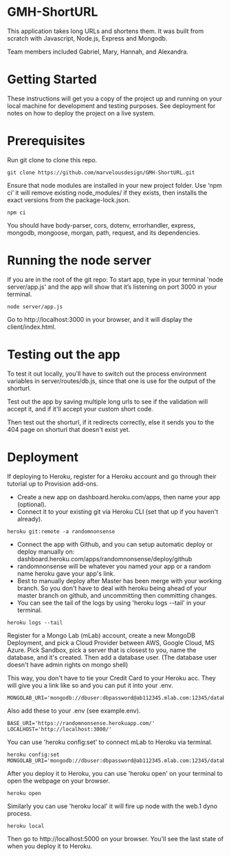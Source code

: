# GMH-ShortURL

This application takes long URLs and shortens them. It was built from scratch with Javascript, Node.js, Express and Mongodb.

Team members included Gabriel, Mary, Hannah, and Alexandra.


# Getting Started

These instructions will get you a copy of the project up and running on your local machine for development and testing purposes. See deployment for notes on how to deploy the project on a live system.

# Prerequisites

Run git clone to clone this repo.
```
git clone https://github.com/marvelousdesign/GMH-ShortURL.git
```

Ensure that node modules are installed in your new project folder. Use ‘npm ci’ it will remove existing node_modules/ if they exists, then installs the exact versions from the package-lock.json.

```
npm ci
```
You should have body-parser, cors, dotenv, errorhandler, express, mongodb, mongoose, morgan, path, request, and its dependencies.

# Running the node server

If you are in the root of the git repo: To start app, type in your terminal 'node server/app.js' and the app will show that it’s listening on port 3000 in your terminal.
```
node server/app.js
```

Go to http://localhost:3000 in your browser, and it will display the client/index.html.

# Testing out the app

To test it out locally, you'll have to switch out the process environment variables in server/routes/db.js, since that one is use for the output of the shorturl.

Test out the app by saving multiple long urls to see if the validation will accept it, and if it'll accept your custom short code.

Then test out the shorturl, if it redirects correctly, else it sends you to the 404 page on shorturl that doesn't exist yet.

# Deployment

If deploying to Heroku, register for a Heroku account and go through their tutorial up to Provision add-ons.

- Create a new app on dashboard.heroku.com/apps, then name your app (optional).
- Connect it to your existing git via Heroku CLI (set that up if you haven't already).

```
heroku git:remote -a randomnonsense
```

- Connect the app with Github, and you can setup automatic deploy or deploy manually on: dashboard.heroku.com/apps/randomnonsense/deploy/github
- randomnonsense will be whatever you named your app or a random name heroku gave your app's link.
- Best to manually deploy after Master has been merge with your working branch. So you don't have to deal with heroku being ahead of your master branch on github, and uncommitting then committing changes.
- You can see the tail of the logs by using 'heroku logs --tail' in your terminal.

```
heroku logs --tail
```

Register for a Mongo Lab (mLab) account, create a new MongoDB Deployment, and pick a Cloud Provider between AWS, Google Cloud, MS Azure. Pick Sandbox, pick a server that is closest to you, name the database, and it's created. Then add a database user. (The database user doesn't have admin rights on mongo shell)

This way, you don't have to tie your Credit Card to your Heroku acc. They will give you a link like so and you can put it into your .env.
```
MONGOLAB_URI='mongodb://dbuser:dbpassword@ab112345.mlab.com:12345/database'
```

Also add these to your .env (see example.env).
```
BASE_URI='https://randomnonsense.herokuapp.com/'
LOCALHOST='http://localhost:3000/'
```

You can use 'heroku config:set' to connect mLab to Heroku via terminal.
```
heroku config:set MONGOLAB_URI='mongodb://dbuser:dbpassword@ab112345.mlab.com:12345/database'
```

After you deploy it to Heroku, you can use 'heroku open' on your terminal to open the webpage on your browser.
```
heroku open
```
Similarly you can use 'heroku local' it will fire up node with the web.1 dyno process.
```
heroku local
```
Then go to http://localhost:5000 on your browser. You'll see the last state of when you deploy it to Heroku.
